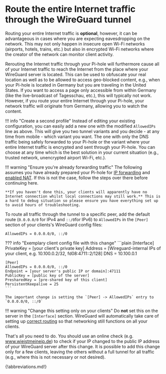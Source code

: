 # Route the entire Internet traffic through the WireGuard tunnel

Routing your entire Internet traffic is **optional**, however, it can be advantageous in cases where you are expecting eavesdropping on the network. This may not only happen in insecure open Wi-Fi networks (airports, hotels, trains, etc.) but also in encrypted Wi-Fi networks where the creator of the network can monitor client activity.

Rerouting the Internet traffic through your Pi-hole will furthermore cause all of your Internet traffic to reach the Internet from the place where your WireGuard server is located. This can be used to obfuscate your real location as well as to be allowed to access geo-blocked content, e.g., when your Pi-hole is located in Germany but you are traveling in the United States. If you want to access a page only accessible from within Germany (like the live-broadcast of Tagesschau, etc.), this will typically not work. However, if you route your entire Internet through your Pi-hole, your network traffic will originate from Germany, allowing you to watch the content.

<!-- markdownlint-disable code-block-style -->
!!! info "Create a second profile"
    Instead of editing your existing configuration, you can easily add a new one with the modified `AllowedIPs` line as above. This will give you two tunnel variants and you decide - at any time from mobile - which variant you want. The one with only the DNS traffic being safely forwarded to your Pi-hole or the variant where your entire Internet traffic is encrypted and sent through your Pi-hole. You can choose at any time which is the best solution in your current situation (e.g., trusted network, unencrypted airport Wi-Fi, etc.).
<!-- markdownlint-enable code-block-style -->

<!-- markdownlint-disable code-block-style -->
!!! warning "Ensure you're already forwarding traffic"
    The following assumes you have already prepared your Pi-hole for [IP forwarding](internal.md#enable-ip-forwarding-on-the-server) and [enabled NAT](internal.md#enable-nat-on-the-server). If this is not the case, follow the steps over there before continuing here.

    **If you haven't done this, your clients will apparently have no Internet connection whilst local connections may still work.** This is a hard to debug situation so please ensure you have everything set up to avoid hours of troubleshooting.
<!-- markdownlint-enable code-block-style -->

To route all traffic through the tunnel to a specific peer, add the default route (`0.0.0.0/0` for IPv4 and `::/0`for IPv6) to `AllowedIPs` in the `[Peer]` section of your clients's WireGuard config files:

```plain
AllowedIPs = 0.0.0.0/0, ::/0
```

<!-- markdownlint-disable code-block-style -->
??? info "Exemplary client config file with this change"
    ```plain
    [Interface]
    PrivateKey = [your client's private key]
    Address = [Wireguard-internal IPs of your client, e.g. 10.100.0.2/32, fd08:4711::2/128]
    DNS = 10.100.0.1

    [Peer]
    AllowedIPs = 0.0.0.0/0, ::/0
    Endpoint = [your server's public IP or domain]:47111
    PublicKey = [public key of the server]
    PresharedKey = [pre-shared key of this client]
    PersistentKeepalive = 25
    ```

    The important change is setting the `[Peer] -> AllowedIPs` entry to `0.0.0.0/0, ::/0`

!!! warning "Change this setting only on your clients"
    Do **not** set this on the server in the `[Interface]` section. WireGuard will automatically take care of setting up [correct routing](https://www.wireguard.com/netns/#routing-all-your-traffic) so that networking still functions on all your clients.
<!-- markdownlint-enable code-block-style -->

That's all you need to do. You should use an online check (e.g. www.wieistmeineip.de) to check if your IP changed to the public IP address of your WireGuard server after this change. It is possible to add this change only for a few clients, leaving the others without a full tunnel for all traffic (e.g., where this is not necessary or not desired).

{!abbreviations.md!}
